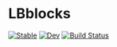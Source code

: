 # LBblocks

[![Stable](https://img.shields.io/badge/docs-stable-blue.svg)](https://EthanAnderes.github.io/LBblocks.jl/stable)
[![Dev](https://img.shields.io/badge/docs-dev-blue.svg)](https://EthanAnderes.github.io/LBblocks.jl/dev)
[![Build Status](https://travis-ci.com/EthanAnderes/LBblocks.jl.svg?branch=master)](https://travis-ci.com/EthanAnderes/LBblocks.jl)
